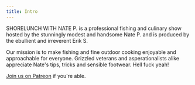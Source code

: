 ```yaml
---
title: Intro
---
```


SHORELUNCH WITH NATE P. is a professional fishing and culinary show hosted by the stunningly modest and handsome Nate P. and is produced by the ebullient and irreverent Erik S.

Our mission is to make fishing and fine outdoor cooking enjoyable and approachable for everyone. Grizzled veterans and asperationalists alike appreciate Nate's tips, tricks and sensible footwear. Hell fuck yeah!

[Join us on Patreon](https://www.patreon.com/shorelunch) if you're able.

